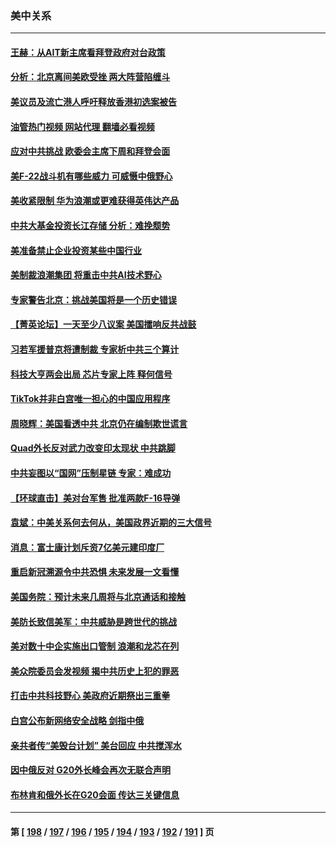 ### 美中关系
---
#### [王赫：从AIT新主席看拜登政府对台政策](../../pages/nf1412576/n13943394.md?03060445) 
#### [分析：北京离间美欧受挫 两大阵营陷缠斗](../../pages/nf1412576/n13943304.md?03060445) 
#### [美议员及流亡港人呼吁释放香港初选案被告](../../pages/nf1412576/n13942984.md?03060445) 
#### [油管热门视频 网站代理 翻墙必看视频](http://138.2.39.72:81/youtube.html?epic-marker?03060445)
#### [应对中共挑战 欧委会主席下周和拜登会面](../../pages/nf1412576/n13943208.md?03060445) 
#### [美F-22战斗机有哪些威力 可威慑中俄野心](../../pages/nf1412576/n13943123.md?03060445) 
#### [美收紧限制 华为浪潮或更难获得英伟达产品](../../pages/nf1412576/n13943148.md?03060445) 
#### [中共大基金投资长江存储 分析：难挽颓势](../../pages/nf1412576/n13942945.md?03060445) 
#### [美准备禁止企业投资某些中国行业](../../pages/nf1412576/n13942805.md?03060445) 
#### [美制裁浪潮集团 将重击中共AI技术野心](../../pages/nf1412576/n13942798.md?03060445) 
#### [专家警告北京：挑战美国将是一个历史错误](../../pages/nf1412576/n13942591.md?03060445) 
#### [【菁英论坛】一天至少八议案 美国擂响反共战鼓](../../pages/nf1412576/n13942561.md?03060445) 
#### [习若军援普京将遭制裁 专家析中共三个算计](../../pages/nf1412576/n13941775.md?03060445) 
#### [科技大亨两会出局 芯片专家上阵 释何信号](../../pages/nf1412576/n13942518.md?03060445) 
#### [TikTok并非白宫唯一担心的中国应用程序](../../pages/nf1412576/n13942494.md?03060445) 
#### [周晓辉：美国看透中共 北京仍在编制欺世谎言](../../pages/nf1412576/n13942491.md?03060445) 
#### [Quad外长反对武力改变印太现状 中共跳脚](../../pages/nf1412576/n13942426.md?03060445) 
#### [中共妄图以“国网”压制星链 专家：难成功](../../pages/nf1412576/n13942178.md?03060445) 
#### [【环球直击】美对台军售 批准两款F-16导弹](../../pages/nf1412576/n13941840.md?03060445) 
#### [袁斌：中美关系何去何从，美国政界近期的三大信号](../../pages/nf1412576/n13942214.md?03060445) 
#### [消息：富士康计划斥资7亿美元建印度厂](../../pages/nf1412576/n13942138.md?03060445) 
#### [重启新冠溯源令中共恐惧 未来发展一文看懂](../../pages/nf1412576/n13941816.md?03060445) 
#### [美国务院：预计未来几周将与北京通话和接触](../../pages/nf1412576/n13941886.md?03060445) 
#### [美防长致信美军：中共威胁是跨世代的挑战](../../pages/nf1412576/n13941972.md?03060445) 
#### [美对数十中企实施出口管制 浪潮和龙芯在列](../../pages/nf1412576/n13941870.md?03060445) 
#### [美众院委员会发视频 揭中共历史上犯的罪恶](../../pages/nf1412576/n13941865.md?03060445) 
#### [打击中共科技野心 美政府近期祭出三重拳](../../pages/nf1412576/n13941825.md?03060445) 
#### [白宫公布新网络安全战略 剑指中俄](../../pages/nf1412576/n13941733.md?03060445) 
#### [亲共者传“美毁台计划” 美台回应 中共搅浑水](../../pages/nf1412576/n13941364.md?03060445) 
#### [因中俄反对 G20外长峰会再次无联合声明](../../pages/nf1412576/n13941726.md?03060445) 
#### [布林肯和俄外长在G20会面 传达三关键信息](../../pages/nf1412576/n13941678.md?03060445) 

---
#### 第 [ [198](./198.md?03060445) / [197](./197.md?03060445) / [196](./196.md?03060445) / [195](./195.md?03060445) / [194](./194.md?03060445) / [193](./193.md?03060445) / [192](./192.md?03060445) / [191](./191.md?03060445) ] 页
